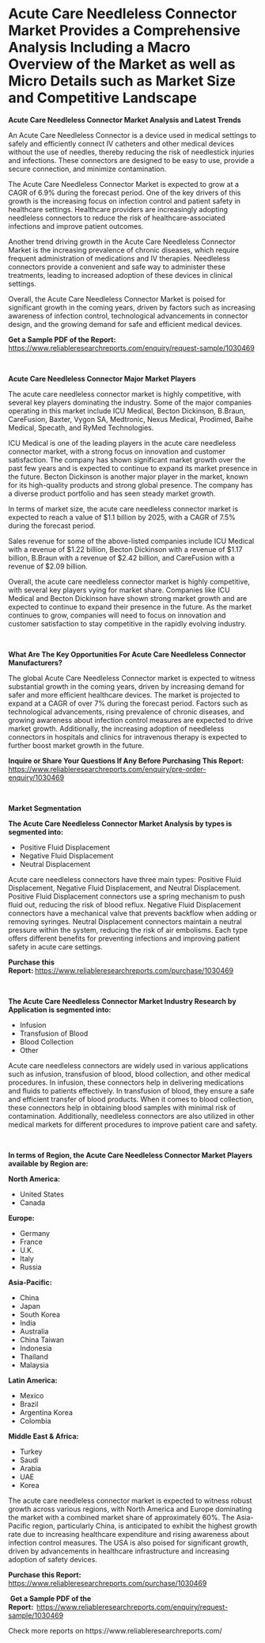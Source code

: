 <p><h1>Acute Care Needleless Connector Market Provides a Comprehensive Analysis Including a Macro Overview of the Market as well as Micro Details such as Market Size and Competitive Landscape</h1></p><p><strong>Acute Care Needleless Connector Market Analysis and Latest Trends</strong></p>
<p><p>An Acute Care Needleless Connector is a device used in medical settings to safely and efficiently connect IV catheters and other medical devices without the use of needles, thereby reducing the risk of needlestick injuries and infections. These connectors are designed to be easy to use, provide a secure connection, and minimize contamination.</p><p>The Acute Care Needleless Connector Market is expected to grow at a CAGR of 6.9% during the forecast period. One of the key drivers of this growth is the increasing focus on infection control and patient safety in healthcare settings. Healthcare providers are increasingly adopting needleless connectors to reduce the risk of healthcare-associated infections and improve patient outcomes.</p><p>Another trend driving growth in the Acute Care Needleless Connector Market is the increasing prevalence of chronic diseases, which require frequent administration of medications and IV therapies. Needleless connectors provide a convenient and safe way to administer these treatments, leading to increased adoption of these devices in clinical settings.</p><p>Overall, the Acute Care Needleless Connector Market is poised for significant growth in the coming years, driven by factors such as increasing awareness of infection control, technological advancements in connector design, and the growing demand for safe and efficient medical devices.</p></p>
<p><strong>Get a Sample PDF of the Report:&nbsp;</strong> <a href="https://www.reliableresearchreports.com/enquiry/request-sample/1030469">https://www.reliableresearchreports.com/enquiry/request-sample/1030469</a></p>
<p>&nbsp;</p>
<p><strong>Acute Care Needleless Connector Major Market Players</strong></p>
<p><p>The acute care needleless connector market is highly competitive, with several key players dominating the industry. Some of the major companies operating in this market include ICU Medical, Becton Dickinson, B.Braun, CareFusion, Baxter, Vygon SA, Medtronic, Nexus Medical, Prodimed, Baihe Medical, Specath, and RyMed Technologies.</p><p>ICU Medical is one of the leading players in the acute care needleless connector market, with a strong focus on innovation and customer satisfaction. The company has shown significant market growth over the past few years and is expected to continue to expand its market presence in the future. Becton Dickinson is another major player in the market, known for its high-quality products and strong global presence. The company has a diverse product portfolio and has seen steady market growth.</p><p>In terms of market size, the acute care needleless connector market is expected to reach a value of $1.1 billion by 2025, with a CAGR of 7.5% during the forecast period.</p><p>Sales revenue for some of the above-listed companies include ICU Medical with a revenue of $1.22 billion, Becton Dickinson with a revenue of $1.17 billion, B.Braun with a revenue of $2.42 billion, and CareFusion with a revenue of $2.09 billion.</p><p>Overall, the acute care needleless connector market is highly competitive, with several key players vying for market share. Companies like ICU Medical and Becton Dickinson have shown strong market growth and are expected to continue to expand their presence in the future. As the market continues to grow, companies will need to focus on innovation and customer satisfaction to stay competitive in the rapidly evolving industry.</p></p>
<p>&nbsp;</p>
<p><strong>What Are The Key Opportunities For Acute Care Needleless Connector Manufacturers?</strong></p>
<p><p>The global Acute Care Needleless Connector market is expected to witness substantial growth in the coming years, driven by increasing demand for safer and more efficient healthcare devices. The market is projected to expand at a CAGR of over 7% during the forecast period. Factors such as technological advancements, rising prevalence of chronic diseases, and growing awareness about infection control measures are expected to drive market growth. Additionally, the increasing adoption of needleless connectors in hospitals and clinics for intravenous therapy is expected to further boost market growth in the future.</p></p>
<p><strong>Inquire or Share Your Questions If Any Before Purchasing This Report:</strong> <a href="https://www.reliableresearchreports.com/enquiry/pre-order-enquiry/1030469">https://www.reliableresearchreports.com/enquiry/pre-order-enquiry/1030469</a></p>
<p>&nbsp;</p>
<p><strong>Market Segmentation</strong></p>
<p><strong>The Acute Care Needleless Connector Market Analysis by types is segmented into:</strong></p>
<p><ul><li>Positive Fluid Displacement</li><li>Negative Fluid Displacement</li><li>Neutral Displacement</li></ul></p>
<p><p>Acute care needleless connectors have three main types: Positive Fluid Displacement, Negative Fluid Displacement, and Neutral Displacement. Positive Fluid Displacement connectors use a spring mechanism to push fluid out, reducing the risk of blood reflux. Negative Fluid Displacement connectors have a mechanical valve that prevents backflow when adding or removing syringes. Neutral Displacement connectors maintain a neutral pressure within the system, reducing the risk of air embolisms. Each type offers different benefits for preventing infections and improving patient safety in acute care settings.</p></p>
<p><strong>Purchase this Report:&nbsp;</strong><a href="https://www.reliableresearchreports.com/purchase/1030469">https://www.reliableresearchreports.com/purchase/1030469</a></p>
<p>&nbsp;</p>
<p><strong>The Acute Care Needleless Connector Market Industry Research by Application is segmented into:</strong></p>
<p><ul><li>Infusion</li><li>Transfusion of Blood</li><li>Blood Collection</li><li>Other</li></ul></p>
<p><p>Acute care needleless connectors are widely used in various applications such as infusion, transfusion of blood, blood collection, and other medical procedures. In infusion, these connectors help in delivering medications and fluids to patients effectively. In transfusion of blood, they ensure a safe and efficient transfer of blood products. When it comes to blood collection, these connectors help in obtaining blood samples with minimal risk of contamination. Additionally, needleless connectors are also utilized in other medical markets for different procedures to improve patient care and safety.</p></p>
<p>&nbsp;</p>
<p><strong>In terms of Region, the Acute Care Needleless Connector Market Players available by Region are:</strong></p>
<p>
    <p> <strong> North America: </strong>
        <ul>
            <li>United States</li>
            <li>Canada</li>
        </ul>
        </p> 
    <p> <strong> Europe: </strong>
        <ul>
            <li>Germany</li>
            <li>France</li>
            <li>U.K.</li>
            <li>Italy</li>
            <li>Russia</li>
        </ul>
        </p> 
    <p> <strong> Asia-Pacific: </strong>
        <ul>
            <li>China</li>
            <li>Japan</li>
            <li>South Korea</li>
            <li>India</li>
            <li>Australia</li>
            <li>China Taiwan</li>
            <li>Indonesia</li>
            <li>Thailand</li>
            <li>Malaysia</li>
        </ul>
        </p> 
    <p> <strong> Latin America: </strong>
        <ul>
            <li>Mexico</li>
            <li>Brazil</li>
            <li>Argentina Korea</li>
            <li>Colombia</li>
        </ul>
        </p> 
    <p> <strong> Middle East & Africa: </strong>
        <ul>
            <li>Turkey</li>
            <li>Saudi</li>
            <li>Arabia</li>
            <li>UAE</li>
            <li>Korea</li>
        </ul>
    </p>
    </p>
<p><p>The acute care needleless connector market is expected to witness robust growth across various regions, with North America and Europe dominating the market with a combined market share of approximately 60%. The Asia-Pacific region, particularly China, is anticipated to exhibit the highest growth rate due to increasing healthcare expenditure and rising awareness about infection control measures. The USA is also poised for significant growth, driven by advancements in healthcare infrastructure and increasing adoption of safety devices.</p></p>
<p><strong>Purchase this Report: </strong><a href="https://www.reliableresearchreports.com/purchase/1030469">https://www.reliableresearchreports.com/purchase/1030469</a></p>
<p>&nbsp;<strong>Get a Sample PDF of the Report:&nbsp;&nbsp;</strong><a href="https://www.reliableresearchreports.com/enquiry/request-sample/1030469">https://www.reliableresearchreports.com/enquiry/request-sample/1030469</a></p>
<p><strong></strong></p>
<p>Check more reports on https://www.reliableresearchreports.com/</p>